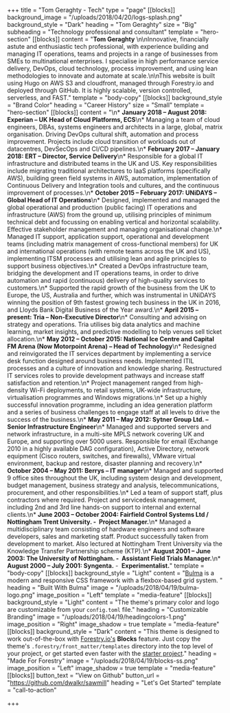 +++
title = "Tom Geraghty - Tech"
type = "page"
[[blocks]]
background_image = "/uploads/2018/04/20/logs-splash.png"
background_style = "Dark"
heading = "Tom Geraghty"
size = "Big"
subheading = "Technology professional and consultant"
template = "hero-section"
[[blocks]]
content = "**Tom Geraghty** \n\nInnovative, financially astute and enthusiastic tech professional, with experience building and managing IT operations, teams and projects in a range of businesses from SMEs to multinational enterprises. I specialise in high performance service delivery, DevOps, cloud technology, process improvement, and using lean methodologies to innovate and automate at scale.\n\nThis website is built using Hugo on AWS S3 and cloudfront, managed through Forestry.io and deployed through GitHub. It is highly scalable, version controlled, serverless, and FAST."
template = "body-copy"
[[blocks]]
background_style = "Brand Color"
heading = "Career History"
size = "Small"
template = "hero-section"
[[blocks]]
content = "\n* **January 2018 – August 2018: Experian – UK Head of Cloud Platforms, ECS**\n* Managing a team of cloud engineers, DBAs, systems engineers and architects in a large, global, matrix organisation. Driving DevOps cultural shift, automation and process improvement. Projects include cloud transition of workloads out of datacentres, DevSecOps and CI/CD pipelines.\n* **February 2017 – January 2018: ERT – Director, Service Delivery**\n* Responsible for a global IT infrastructure and distributed teams in the UK and US. Key responsibilities include migrating traditional architectures to IaaS platforms (specifically AWS), building green field systems in AWS, automation, implementation of Continuous Delivery and Integration tools and cultures, and the continuous improvement of processes.\n* **October 2015 – February 2017: UNiDAYS – Global Head of IT Operations**\n* Designed, implemented and managed the global operational and production (public facing) IT operations and infrastructure (AWS) from the ground up, utilising principles of minimum technical debt and focussing on enabling vertical and horizontal scalability. Effective stakeholder management and managing organisational change.\n* Managed IT support, application support, operational and development teams (including matrix management of cross-functional members) for UK and international operations (with remote teams across the UK and US), implementing ITSM processes and utilising lean and agile principles to support business objectives.\n* Created a DevOps infrastructure team, bridging the development and IT operations teams, in order to drive automation and rapid (continuous) delivery of high-quality services to customers.\n* Supported the rapid growth of the business from the UK to Europe, the US, Australia and further, which was instrumental in UNiDAYS winning the position of 9th fastest growing tech business in the UK in 2016, and Lloyds Bank Digital Business of the Year award.\n* **April 2015 – present: Tria – Non-Executive Director**\n* Consulting and advising on strategy and operations. Tria utilises big data analytics and machine learning, market insights, and predictive modelling to help venues sell ticket allocation.\n* **May 2012 – October 2015: National Ice Centre and Capital FM Arena (Now Motorpoint Arena) – Head of Technology**\n* Redesigned and reinvigorated the IT services department by implementing a service desk function designed around business needs. Implemented ITIL processes and a culture of innovation and knowledge sharing. Restructured IT services roles to provide development pathways and increase staff satisfaction and retention.\n* Project management ranged from high-density Wi-Fi deployments, to retail systems, UK-wide infrastructure, virtualisation programmes and Windows migrations.\n* Set up a highly successful innovation programme, including an idea generation platform and a series of business challenges to engage staff at all levels to drive the success of the business.\n* **May 2011 – May 2012: Sytner Group Ltd. – Senior Infrastructure Engineer**\n* Managed and supported servers and network infrastructure, in a multi-site MPLS network covering UK and Europe, and supporting over 5000 users. Responsible for email (Exchange 2010 in a highly available DAG configuration), Active Directory, network equipment (Cisco routers, switches, and firewalls), VMware virtual environment, backup and restore, disaster planning and recovery.\n* **October 2004 – May 2011: Berrys – IT manager**\n* Managed and supported 9 office sites throughout the UK, including system design and development, budget management, business strategy and analysis, telecommunications, procurement, and other responsibilities.\n* Led a team of support staff, plus contractors where required. Project and servicedesk management, including 2nd and 3rd line hands-on support to internal and external clients.\n* **June 2003 – October 2004: Fairfield Control Systems Ltd / Nottingham Trent University. -  Project Manager.**\n* Managed a multidisciplinary team consisting of hardware engineers and software developers, sales and marketing staff. Product successfully taken from development to market. Also lectured at Nottingham Trent University via the Knowledge Transfer Partnership scheme (KTP).\n* **August 2001 – June 2003: The University of Nottingham. -  Assistant Field Trials Manager.**\n* **August 2000 – July 2001: Syngenta.** -  **Experimentalist.**"
template = "body-copy"
[[blocks]]
background_style = "Light"
content = "[Bulma](https://bulma.io/) is a modern and responsive CSS framework with a flexbox-based grid system. "
heading = "Built With Bulma"
image = "/uploads/2018/04/19/bulma-logo.png"
image_position = "Left"
template = "media-feature"
[[blocks]]
background_style = "Light"
content = "The theme's primary color and logo are customizable from your `config.toml` file."
heading = "Customizable Branding"
image = "/uploads/2018/04/19/headingcolors-1.png"
image_position = "Right"
image_shadow = true
template = "media-feature"
[[blocks]]
background_style = "Dark"
content = "This theme is designed to work out-of-the-box with [Forestry.io's](https://forestry.io) **Blocks** feature. Just copy the theme's `.forestry/front_matter/templates` directory into the top level of your project, or get started even faster with the [starter project](https://github.com/dwalkr/sawmill-starter)."
heading = "Made For Forestry"
image = "/uploads/2018/04/19/blocks-ss.png"
image_position = "Left"
image_shadow = true
template = "media-feature"
[[blocks]]
button_text = "View on Github"
button_url = "https://github.com/dwalkr/sawmill"
heading = "Let's Get Started"
template = "call-to-action"

+++
